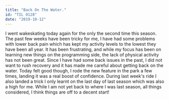 ```yaml
---
title: "Back On The Water."
id: "TIL 0128"
date: "2019-10-12"
---
```


I went wakeskating today again for the only the second time this season. The past few weeks have been tricky for me, I have had some problems with lower back pain which has kept my activity levels to the lowest they have been all year. It has been frustrating, and while my focus has been on learning new things on the programming side, the lack of physical activity has not been great. Since I have had some back issues in the past, I did not want to rush recovery and it has made me careful about getting back on the water. Today felt good though, I rode the new feature in the park a few times, landing it was a real boost of confidence. During last week's ride I also landed a trick I only learnt on the last day of last season which was also a high for me. While I am not yet back to where I was last season, all things considered, I think things are off to a decent start!  
